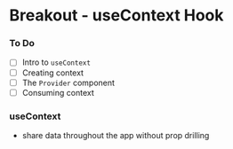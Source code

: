 # Breakout - useContext Hook

### To Do
* [ ] Intro to `useContext`
* [ ] Creating context
* [ ] The `Provider` component
* [ ] Consuming context

### useContext
* share data throughout the app without prop drilling






















